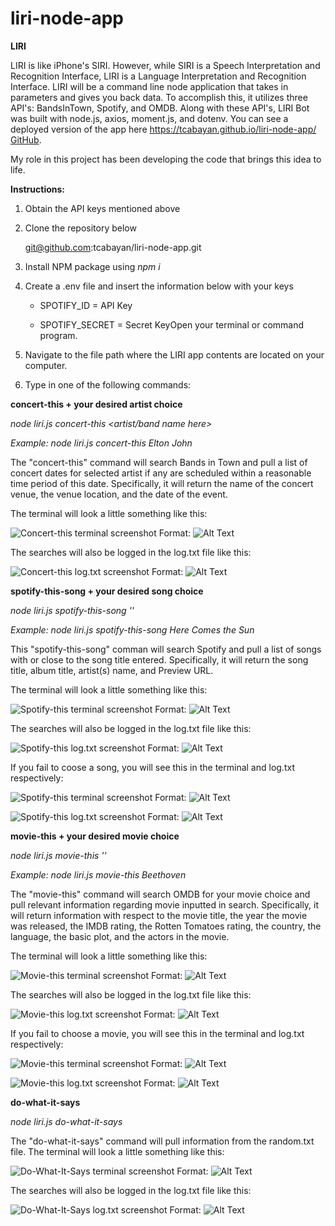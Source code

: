 # liri-node-app
**LIRI**

LIRI is like iPhone's SIRI. However, while SIRI is a Speech Interpretation and Recognition Interface, LIRI is a Language Interpretation and Recognition Interface. LIRI will be a command line node application that takes in parameters and gives you back data. To accomplish this, it utilizes three API's: BandsInTown, Spotify, and OMDB. Along with these API's, LIRI Bot was built with node.js, axios, moment.js, and dotenv. You can see a deployed version of the app here https://tcabayan.github.io/liri-node-app/ [GitHub](http://tcabayan.github.com).

My role in this project has been developing the code that brings this idea to life. 

**Instructions:**

1. Obtain the API keys mentioned above

1. Clone the repository below

   git@github.com:tcabayan/liri-node-app.git

1. Install NPM package using _npm i_

1. Create a .env file and insert the information below with your keys
    -   SPOTIFY_ID = API Key

    -   SPOTIFY_SECRET =  Secret KeyOpen your terminal or command program.

1. Navigate to the file path where the LIRI app contents are located on your computer.

1. Type in one of the following commands:

**concert-this + your desired artist choice**

_node liri.js concert-this <artist/band name here>_

_Example: node liri.js concert-this Elton John_

The "concert-this" command will search Bands in Town and pull a list of concert dates for selected artist if any are scheduled within a reasonable time period of this date. Specifically, it will return the name of the concert venue, the venue location, and the date of the event.

The terminal will look a little something like this:

![Concert-this terminal screenshot](/images/concert-this-t.png)
Format: ![Alt Text](url)

The searches will also be logged in the log.txt file like this:

![Concert-this log.txt screenshot](/images/concert-this-log.png)
Format: ![Alt Text](url)

**spotify-this-song + your desired song choice**

_node liri.js spotify-this-song '<song name here>'_

_Example: node liri.js spotify-this-song Here Comes the Sun_ 

This "spotify-this-song" comman will search Spotify and pull a list of songs with or close to the song title entered. Specifically, it will return the song title, album title, artist(s) name, and Preview URL.

The terminal will look a little something like this:

![Spotify-this terminal screenshot](/images/spotify-this-search-t.png)
Format: ![Alt Text](url)

The searches will also be logged in the log.txt file like this:

![Spotify-this log.txt screenshot](/images/spotify-this-search-log.png)
Format: ![Alt Text](url)

If you fail to coose a song, you will see this in the terminal and log.txt respectively:

![Spotify-this terminal screenshot](/images/spotify-this-sign-t.png)
Format: ![Alt Text](url)

![Spotify-this log.txt screenshot](/images/spotify-this-sign-log.png)
Format: ![Alt Text](url)

**movie-this + your desired movie choice**

_node liri.js movie-this '<movie name here>'_

_Example: node liri.js movie-this Beethoven_

The "movie-this" command will search OMDB for your movie choice and pull relevant information regarding movie inputted in search. Specifically, it will return information with respect to the movie title, the year the movie was released, the IMDB rating, the Rotten Tomatoes rating, the country, the language, the basic plot, and the actors in the movie. 

The terminal will look a little something like this:

![Movie-this terminal screenshot](/images/movie-this-search-t.png)
Format: ![Alt Text](url)

The searches will also be logged in the log.txt file like this:

![Movie-this log.txt screenshot](/images/movie-this-search-log.png)
Format: ![Alt Text](url)

If you fail to choose a movie, you will see this in the terminal and log.txt respectively:

![Movie-this terminal screenshot](/images/movie-this-mrnobody-t.png)
Format: ![Alt Text](url)

![Movie-this log.txt screenshot](/images/movie-this-mrnobody-log.png)
Format: ![Alt Text](url)

**do-what-it-says**

_node liri.js do-what-it-says_

The "do-what-it-says" command will pull information from the random.txt file. The terminal will look a little something like this:

![Do-What-It-Says terminal screenshot](/images/do-what-it-says-t.png)
Format: ![Alt Text](url)

The searches will also be logged in the log.txt file like this:

![Do-What-It-Says log.txt screenshot](/images/do-what-it-says-log.png)
Format: ![Alt Text](url)


